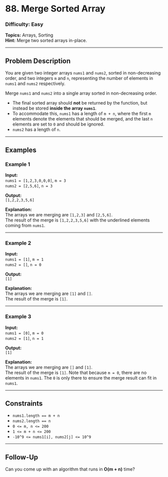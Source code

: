 # 88. Merge Sorted Array

### Difficulty: Easy
**Topics:** Arrays, Sorting  
**Hint:** Merge two sorted arrays in-place.

---

## Problem Description

You are given two integer arrays `nums1` and `nums2`, sorted in non-decreasing order, and two integers `m` and `n`, representing the number of elements in `nums1` and `nums2` respectively.

Merge `nums1` and `nums2` into a single array sorted in non-decreasing order.

- The final sorted array should **not** be returned by the function, but instead be stored **inside the array `nums1`**.
- To accommodate this, `nums1` has a length of `m + n`, where the first `m` elements denote the elements that should be merged, and the last `n` elements are set to `0` and should be ignored.
- `nums2` has a length of `n`.

---

## Examples

### Example 1
**Input:**  
`nums1 = [1,2,3,0,0,0]`, `m = 3`  
`nums2 = [2,5,6]`, `n = 3`

**Output:**  
`[1,2,2,3,5,6]`

**Explanation:**  
The arrays we are merging are `[1,2,3]` and `[2,5,6]`.  
The result of the merge is `[1,2,2,3,5,6]` with the underlined elements coming from `nums1`.

---

### Example 2
**Input:**  
`nums1 = [1]`, `m = 1`  
`nums2 = []`, `n = 0`

**Output:**  
`[1]`

**Explanation:**  
The arrays we are merging are `[1]` and `[]`.  
The result of the merge is `[1]`.

---

### Example 3
**Input:**  
`nums1 = [0]`, `m = 0`  
`nums2 = [1]`, `n = 1`

**Output:**  
`[1]`

**Explanation:**  
The arrays we are merging are `[]` and `[1]`.  
The result of the merge is `[1]`. Note that because `m = 0`, there are no elements in `nums1`. The `0` is only there to ensure the merge result can fit in `nums1`.

---

## Constraints

- `nums1.length == m + n`
- `nums2.length == n`
- `0 <= m, n <= 200`
- `1 <= m + n <= 200`
- `-10^9 <= nums1[i], nums2[j] <= 10^9`

---

## Follow-Up

Can you come up with an algorithm that runs in **O(m + n)** time?

